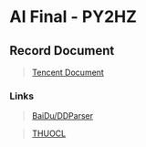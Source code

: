 # AI Final - PY2HZ

## Record Document

> [Tencent Document](https://docs.qq.com/doc/DTEhqUHR1ck1Tak9s)

### Links

> [BaiDu/DDParser](https://github.com/baidu/DDParser)

> [THUOCL](http://thuocl.thunlp.org)
